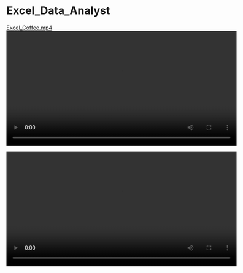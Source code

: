 # Excel_Data_Analyst
[Excel_Coffee.mp4](https://github.com/twaran1998/Coffee_Sales_Excel_Data_Analyst/blob/main/Resources/Excel_Coffee.mp4)
<video width="600" controls>
  <source src="[Excel_Coffee.mp4](https://github.com/twaran1998/Coffee_Sales_Excel_Data_Analyst/blob/main/Resources/Excel_Coffee.mp4)" type="video/mp4">
  Your browser does not support the video tag.
</video>


<video width="600" controls>
  <source src="(https://github.com/twaran1998/Coffee_Sales_Excel_Data_Analyst/blob/main/Resources/Excel_Coffee.mp4)" type="video/mp4">
  Your browser does not support the video tag.
</video>
